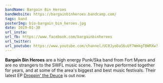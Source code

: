 ```yaml
---
bandName: Bargain Bin Heroes
bandWebsite: https://bargainbinheroes.bandcamp.com/
tags: band
posterImg: bio-bargain_bin_heroes.jpg
date: 2019-01-30
url_insta: 
url_fb: https://www.facebook.com/bargainbinheroes
url_twitter:
url_youtube: https://www.youtube.com/channel/UC0JyoDaS6uUf7WmkgTBWRXw?
---
```

**Bargain Bin Heroes** are a high energy Punk/Ska band from Fort Myers and are 
no strangers to the SWFL music scene. They have performed together for years, and at
some of the area's biggest and best music festivals. Their latest EP [Droppin' the Deuce](https://bargainbinheroes.bandcamp.com/album/droppin-the-deuce) is out now.